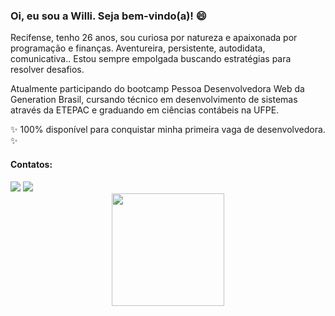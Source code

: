  ### Oi, eu sou a Willi. Seja bem-vindo(a)! 😄  
 
Recifense, tenho 26 anos, sou curiosa por natureza e apaixonada por programação e finanças.
  Aventureira, persistente, autodidata, comunicativa.. Estou sempre empolgada buscando estratégias para resolver desafios.
  
Atualmente participando do bootcamp Pessoa Desenvolvedora Web da Generation Brasil, cursando técnico em desenvolvimento de sistemas através da ETEPAC e graduando em ciências contábeis na UFPE. 

✨ 100% disponível para conquistar minha primeira vaga de desenvolvedora. ✨
 
 #### Contatos:
 <div> 
   <a href="https://www.linkedin.com/in/williane-pereira/" target="_blank"><img src="https://img.shields.io/badge/-LinkedIn-%230077B5?style=for-the-badge&logo=linkedin&logoColor=white" target="_blank"></a> 
  <a href = "mailto:willyaneh@gmail.com"><img src="https://img.shields.io/badge/-Gmail-%23333?style=for-the-badge&logo=gmail&logoColor=white" target="_blank"></a>
</div>

<div align="center">
  <a href="https://github.com/willihane">
  <img height="180em" src="https://github-readme-stats.vercel.app/api?username=willihane&show_icons=false&theme=dracula&include_all_commits=true&count_private=true"/>
</div>
